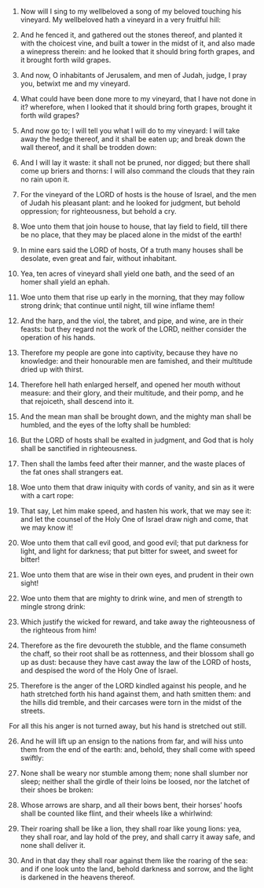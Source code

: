1. Now will I sing to my wellbeloved a song of my beloved touching
his vineyard. My wellbeloved hath a vineyard in a very fruitful hill:

2. And he fenced it, and gathered out the stones thereof, and planted
it with the choicest vine, and built a tower in the midst of it, and
also made a winepress therein: and he looked that it should bring
forth grapes, and it brought forth wild grapes.

3. And now, O inhabitants of Jerusalem, and men of Judah, judge, I
pray you, betwixt me and my vineyard.

4. What could have been done more to my vineyard, that I have not
done in it? wherefore, when I looked that it should bring forth
grapes, brought it forth wild grapes?

5. And now go to; I will tell
you what I will do to my vineyard: I will take away the hedge thereof,
and it shall be eaten up; and break down the wall thereof, and it
shall be trodden down:

6. And I will lay it waste: it shall not be
pruned, nor digged; but there shall come up briers and thorns: I will
also command the clouds that they rain no rain upon it.

7. For the vineyard of the LORD of hosts is the house of Israel, and
the men of Judah his pleasant plant: and he looked for judgment, but
behold oppression; for righteousness, but behold a cry.

8. Woe unto them that join house to house, that lay field to field,
till there be no place, that they may be placed alone in the midst of
the earth!

9. In mine ears said the LORD of hosts, Of a truth many
houses shall be desolate, even great and fair, without inhabitant.

10. Yea, ten acres of vineyard shall yield one bath, and the seed of
an homer shall yield an ephah.

11. Woe unto them that rise up early in the morning, that they may
follow strong drink; that continue until night, till wine inflame
them!

12. And the harp, and the viol, the tabret, and pipe, and
wine, are in their feasts: but they regard not the work of the LORD,
neither consider the operation of his hands.

13. Therefore my people are gone into captivity, because they have no
knowledge: and their honourable men are famished, and their multitude
dried up with thirst.

14. Therefore hell hath enlarged herself, and opened her mouth
without measure: and their glory, and their multitude, and their pomp,
and he that rejoiceth, shall descend into it.

15. And the mean man shall be brought down, and the mighty man shall
be humbled, and the eyes of the lofty shall be humbled:

16. But the
LORD of hosts shall be exalted in judgment, and God that is holy shall
be sanctified in righteousness.

17. Then shall the lambs feed after their manner, and the waste
places of the fat ones shall strangers eat.

18. Woe unto them that draw iniquity with cords of vanity, and sin as
it were with a cart rope:

19. That say, Let him make speed, and
hasten his work, that we may see it: and let the counsel of the Holy
One of Israel draw nigh and come, that we may know it!

20. Woe unto
them that call evil good, and good evil; that put darkness for light,
and light for darkness; that put bitter for sweet, and sweet for
bitter!

21. Woe unto them that are wise in their own eyes, and
prudent in their own sight!

22. Woe unto them that are mighty to
drink wine, and men of strength to mingle strong drink:

23. Which
justify the wicked for reward, and take away the righteousness of the
righteous from him!

24. Therefore as the fire devoureth the stubble,
and the flame consumeth the chaff, so their root shall be as
rottenness, and their blossom shall go up as dust: because they have
cast away the law of the LORD of hosts, and despised the word of the
Holy One of Israel.

25. Therefore is the anger of the LORD kindled against his people,
and he hath stretched forth his hand against them, and hath smitten
them: and the hills did tremble, and their carcases were torn in the
midst of the streets.

For all this his anger is not turned away, but his hand is stretched
out still.

26. And he will lift up an ensign to the nations from far, and will
hiss unto them from the end of the earth: and, behold, they shall come
with speed swiftly:

27. None shall be weary nor stumble among them;
none shall slumber nor sleep; neither shall the girdle of their loins
be loosed, nor the latchet of their shoes be broken:

28. Whose arrows
are sharp, and all their bows bent, their horses’ hoofs shall be
counted like flint, and their wheels like a whirlwind:

29. Their
roaring shall be like a lion, they shall roar like young lions: yea,
they shall roar, and lay hold of the prey, and shall carry it away
safe, and none shall deliver it.

30. And in that day they shall roar against them like the roaring of
the sea: and if one look unto the land, behold darkness and sorrow,
and the light is darkened in the heavens thereof.